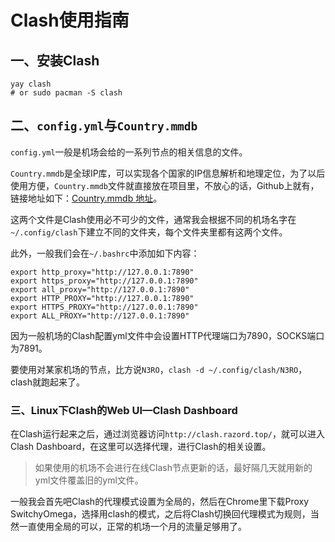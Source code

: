# Clash使用指南

## 一、安装Clash

```shell
yay clash
# or sudo pacman -S clash
```



## 二、`config.yml`与`Country.mmdb`

`config.yml`一般是机场会给的一系列节点的相关信息的文件。

`Country.mmdb`是全球IP库，可以实现各个国家的IP信息解析和地理定位，为了以后使用方便，`Country.mmdb`文件就直接放在项目里，不放心的话，Github上就有，链接地址如下：[Country.mmdb 地址](https://github.com/Dreamacro/maxmind-geoip/releases/latest/download/Country.mmdb)。

这两个文件是Clash使用必不可少的文件，通常我会根据不同的机场名字在`~/.config/clash`下建立不同的文件夹，每个文件夹里都有这两个文件。

此外，一般我们会在`~/.bashrc`中添加如下内容：

```
export http_proxy="http://127.0.0.1:7890"
export https_proxy="http://127.0.0.1:7890"
export all_proxy="http://127.0.0.1:7890"
export HTTP_PROXY="http://127.0.0.1:7890"
export HTTPS_PROXY="http://127.0.0.1:7890"
export ALL_PROXY="http://127.0.0.1:7890"
```

因为一般机场的Clash配置yml文件中会设置HTTP代理端口为7890，SOCKS端口为7891。

要使用对某家机场的节点，比方说`N3RO`，`clash -d ~/.config/clash/N3RO`，clash就跑起来了。



###  三、Linux下Clash的Web UI—Clash Dashboard

在Clash运行起来之后，通过浏览器访问`http://clash.razord.top/`，就可以进入Clash Dashboard，在这里可以选择代理，进行Clash的相关设置。

> 如果使用的机场不会进行在线Clash节点更新的话，最好隔几天就用新的yml文件覆盖旧的yml文件。

一般我会首先吧Clash的代理模式设置为全局的，然后在Chrome里下载Proxy SwitchyOmega，选择用clash的模式，之后将Clash切换回代理模式为规则，当然一直使用全局的可以，正常的机场一个月的流量足够用了。